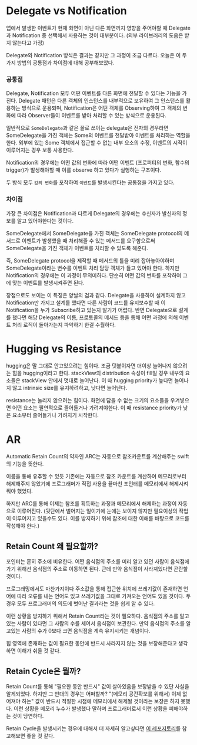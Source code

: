 # Delegate vs Notification

앱에서 발생한 이벤트가 현재 화면이 아닌 다른 화면까지 영향을 주어야할 때 Delegate과 Notification 중 선택해서 사용하는 것이 대부분이다. (외부 라이브러리의 도움은 받지 않는다고 가정)

Delegate와 Notification 방식은 결과는 같지만 그 과정이 조금 다르다. 오늘은 이 두가지 방법의 공통점과 차이점에 대해 공부해보았다.



### 공통점

Delegate, Notification 모두 어떤 이벤트를 다른 화면에 전달할 수 있다는 기능을 가진다. Delegate 패턴은 다른 객체의 인스턴스를 내부적으로 보유하여 그 인스턴스를 활용하는 방식으로 운용되며, Notification은 어떤 객체를 Observing하여 그 객체의 변화에 따라 Observer들이 이벤트를 받아 처리할 수 있는 방식으로 운용된다.

일반적으로 `SomeDelegate`과 같은 꼴로 쓰이는 delegate은 전자의 경우라면 SomeDelegate을 가진 객체는 Some의 이벤트를 전달받아 이벤트를 처리하는 역할을 한다. 외부에 있는 Some 객체에서 접근할 수 없는 내부 요소의 수정, 이벤트의 시작이 이루어지는 경우 보통 사용한다.

Notification의 경우에는 어떤 값의 변화에 따라 어떤 이벤트 (프로퍼티의 변화, 함수의 trigger)가 발생해야할 때 이를 observe 하고 있다가 실행하는 구조이다. 

두 방식 모두 `값의 변화`를 포착하여 `이벤트`를 발생시킨다는 공통점을 가지고 있다.



### 차이점

가장 큰 차이점은 Notification과 다르게 Delegate의 경우에는 수신자가 발신자의 정보를 알고 있어야한다는 것이다.

SomeDelegate에서 SomeDelegate을 가진 객체는 SomeDelegate protocol의 메서드로 이벤트가 발생했을 때 처리해줄 수 있는 메서드를 요구함으로써 SomeDelegate을 가진 객체가 이벤트를 처리할 수 있도록 해준다.

즉, SomeDelegate protocol을 제작할 때 메서드의 틀을 미리 잡아놓아야하며 SomeDelegate이라는 변수를 이벤트 처리 담당 객체가 들고 있어야 한다. 하지만 Notification의 경우에는 이 과정이 무의미하다. 단순히 어떤 값의 변화를 포착하여 그에 맞는 이벤트를 발생시켜주면 된다. 

장점으로도 보이는 이 특징은 양날의 검과 같다. Delegate을 사용하여 설계하지 않고 Notification만 가지고 설계를 했다면 다른 사람이 코드를 유지보수할 때 이 Notification을 누가 Subscribe하고 있는지 알기가 어렵다. 반면 Delegate으로 설계를 했다면 해당 Delegate의 이름, 프로토콜의 메서드 등을 통해 어떤 과정에 의해 이벤트 처리 로직이 돌아가는지 파악하기 한결 수월하다.


# Hugging vs Resistance

hugging은 말 그대로 안고있으려는 힘이다. 조금 덧붙이자면 더이상 늘어나지 않으려는 힘을 hugging이라고 한다. stackView의 distribution 속성이 fill일 경우 내부의 요소들은 stackView 안에서 멋대로 늘어난다. 이 때 hugging priority가 높다면 늘어나지 않고 intrinsic size를 유지하려하고, 낮다면 늘어난다.



resistance는 눌리지 않으려는 힘이다. 화면에 담을 수 없는 크기의 요소들을 우겨넣으면 어떤 요소는 필연적으로 줄어들거나 가려져야한다. 이 때 resistance priority가 낮은 요소부터 줄어들거나 가려지기 시작한다.

# AR

Automatic Retain Count의 약자인 ARC는 자동으로 참조카운트를 계산해주는 swift의 기능을 뜻한다.

이름을 통해 유추할 수 있듯 기존에는 자동으로 참조 카운트를 계산하여 메모리로부터 해제해주지 않았기에 프로그래머가 직접 사용을 끝마친 포인터를 메모리에서 해제시켜줘야 했었다.

하지만 ARC를 통해 이제는 참조를 획득하는 과정과 메모리에서 해제하는 과정이 자동으로 이루어진다. (뒷단에서 벌어지는 일이기에 눈에는 보이지 않지만 필요이상의 작업이 이루어지고 있을수도 있다. 이를 방지하기 위해 참조에 대한 이해를 바탕으로 코드를 작성해야 한다.)



## Retain Count 왜 필요할까?

포인터는 흔히 주소에 비유한다. 어떤 음식점의 주소를 미리 알고 있던 사람이 음식점에 가기 위해선 음식점의 주소로 이동하면 된다. 근데 만약 음식점이 사라져있다면 곤란할 것이다.

프로그래밍에서도 마찬가지이다 주소값을 통해 접근한 위치에 쓰레기값이 존재하면 언어에 따라 오류를 내는 언어도 있고 쓰레기값을 그대로 가져오는 언어도 있을 것이다. 두 경우 모두 프로그래머의 의도에 벗어난 결과라는 것을 쉽게 알 수 있다.

이런 상황을 방지하기 위해서 Retain Count라는 것이 필요하다. 음식점의 주소를 알고있는 사람이 있다면 그 사람의 수를 세어서 음식점이 보관한다. 만약 음식점의 주소를 알고있는 사람의 수가 0보다 크면 음식점을 계속 유지시키는 개념이다.

힙 영역에 존재하는 값이 필요한 동안에 반드시 사라지지 않는 것을 보장해준다고 생각하면 이해가 쉬울 것 같다.



## Retain Cycle은 뭘까?

Retain Count를 통해 "필요한 동안 반드시" 값이 살아있음을 보장받을 수 있단 사실을 알게되었다. 하지만 그 반대의 경우는 어떠할까? "(메모리 공간확보를 위해서) 이제 없어져야 하는" 값이 반드시 적절한 시점에 메모리에서 해제될 것이라는 보장은 하지 못했다. 이런 상황을 메모리 누수가 발생했다 말하며 프로그래머로서 이런 상황을 피해야하는 것이 당연하다.

Retain Cycle을 발생시키는 경우에 대해서 더 자세히 알고싶다면 [이 레포지토리](https://github.com/godrm/RetainCycleApp)를 참고해보면 좋을 것 같다.


